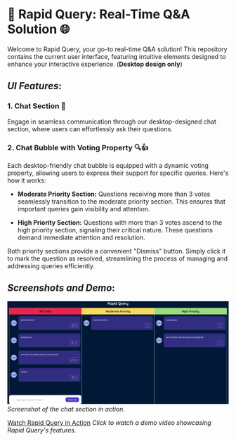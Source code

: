# 🚀 **Rapid Query: Real-Time Q&A Solution** 🌐

Welcome to Rapid Query, your go-to real-time Q&A solution! This repository contains the current user interface, featuring intuitive elements designed to enhance your interactive experience. (**Desktop design only**)

## *UI Features*:

### 1. Chat Section 💬
Engage in seamless communication through our desktop-designed chat section, where users can effortlessly ask their questions.

### 2. Chat Bubble with Voting Property 🔍👍
Each desktop-friendly chat bubble is equipped with a dynamic voting property, allowing users to express their support for specific queries. Here's how it works:

   - **Moderate Priority Section:** Questions receiving more than 3 votes seamlessly transition to the moderate priority section. This ensures that important queries gain visibility and attention.

   - **High Priority Section:** Questions with more than 3 votes ascend to the high priority section, signaling their critical nature. These questions demand immediate attention and resolution.

Both priority sections provide a convenient "Dismiss" button. Simply click it to mark the question as resolved, streamlining the process of managing and addressing queries efficiently.

## *Screenshots and Demo*:

![Chat Section](https://github.com/mohinimahato/RapidQuery/blob/main/src/demo/UIScreenshot.jpeg)
*Screenshot of the chat section in action.*

[Watch Rapid Query in Action](https://github.com/mohinimahato/RapidQuery/blob/main/src/demo/demoVideo.mp4)
*Click to watch a demo video showcasing Rapid Query's features.*